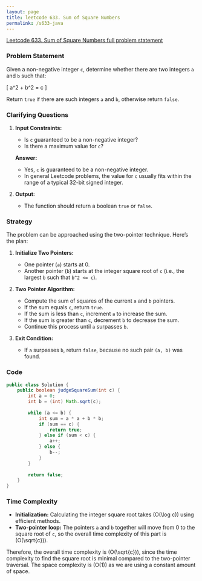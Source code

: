```yaml
---
layout: page
title: leetcode 633. Sum of Square Numbers
permalink: /s633-java
---
```

[Leetcode 633. Sum of Square Numbers full problem statement](https://algoadvance.github.io/algoadvance/l633)
### Problem Statement
Given a non-negative integer `c`, determine whether there are two integers `a` and `b` such that:

\[ a^2 + b^2 = c \]

Return `true` if there are such integers `a` and `b`, otherwise return `false`.

### Clarifying Questions
1. **Input Constraints:**
   - Is `c` guaranteed to be a non-negative integer?
   - Is there a maximum value for `c`?

   **Answer:**
   - Yes, `c` is guaranteed to be a non-negative integer.
   - In general Leetcode problems, the value for `c` usually fits within the range of a typical 32-bit signed integer.

2. **Output:**
   - The function should return a boolean `true` or `false`.

### Strategy
The problem can be approached using the two-pointer technique. Here’s the plan:

1. **Initialize Two Pointers:**
   - One pointer (`a`) starts at 0.
   - Another pointer (`b`) starts at the integer square root of `c` (i.e., the largest `b` such that `b^2 <= c`).

2. **Two Pointer Algorithm:**
   - Compute the sum of squares of the current `a` and `b` pointers.
   - If the sum equals `c`, return `true`.
   - If the sum is less than `c`, increment `a` to increase the sum.
   - If the sum is greater than `c`, decrement `b` to decrease the sum.
   - Continue this process until `a` surpasses `b`.

3. **Exit Condition:**
   - If `a` surpasses `b`, return `false`, because no such pair `(a, b)` was found.

### Code
```java
public class Solution {
    public boolean judgeSquareSum(int c) {
        int a = 0;
        int b = (int) Math.sqrt(c);
        
        while (a <= b) {
            int sum = a * a + b * b;
            if (sum == c) {
                return true;
            } else if (sum < c) {
                a++;
            } else {
                b--;
            }
        }
        
        return false;
    }
}
```

### Time Complexity
- **Initialization:** Calculating the integer square root takes \(O(\log c)\) using efficient methods.
- **Two-pointer loop:** The pointers `a` and `b` together will move from 0 to the square root of `c`, so the overall time complexity of this part is \(O(\sqrt{c})\).

Therefore, the overall time complexity is \(O(\sqrt{c})\), since the time complexity to find the square root is minimal compared to the two-pointer traversal. The space complexity is \(O(1)\) as we are using a constant amount of space.